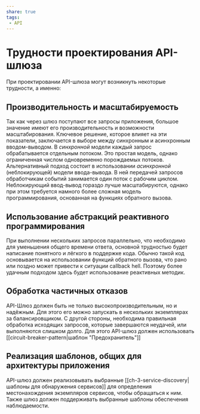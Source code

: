 ```yaml
---
share: true
tags:
 - API
---
```

# Трудности проектирования API-шлюза
При проектировании API-шлюза могут возникнуть некоторые трудности, а именно:
## Производительность и масштабируемость
Так как через шлюз поступают все запросы приложения, большое значение имеют его производительность и возможности масштабирования. Ключевое решение, которое влияет на эти показатели, заключается в выборе между синхронным и асинхронным вводом-выводом.
В *синхронной* модели каждый запрос обрабатывается отдельным потоком. Это простая модель, однако ограниченная числом одновременно порождаемых потоков.
Альтернативный подход состоит в использовании *асинхронной* (неблокирующей) модели ввода-вывода. В ней передачей запросов обработчикам событий занимается один поток с рабочим циклом.
Неблокирующий ввод-вывод гораздо лучше масштабируются, однако при этом требуется намного более сложная модель программирования, основанная на функциях обратного вызова.
## Использование абстракций реактивного программирования
При выполнении нескольких запросов параллельно, что необходимо для уменьшения общего времени ответа, основной трудностью будет написание понятного и лёгкого в поддержке кода. Обычно такой код основывается на использовании функций обратного вызова, что рано или поздно может привести к ситуации callback hell. Поэтому более удачным подходом здесь будет использование реактивных методик.
## Обработка частичных отказов
API-Шлюз должен быть не только высокопроизводительным, но и надёжным. Для этого его можно запускать в нескольких экземплярах за балансировщиком.
С другой стороны, необходима правильная обработка исходящих запросов, которые завершаются неудачей, или выполняются слишком долго. Для этого API-шлюз должен использовать [[circuit-breaker-pattern|шаблон "Предохранитель"]]
## Реализация шаблонов, общих для архитектуры приложения
API-шлюз должен реализовывать выбранные  [[ch-3-service-discovery|шаблоны для обнаружения сервисов]] для определения местонахождения экземпляров сервисов, чтобы обращаться к ним. Также шлюз должен поддерживать выбранные шаблоны обеспечения наблюдаемости.